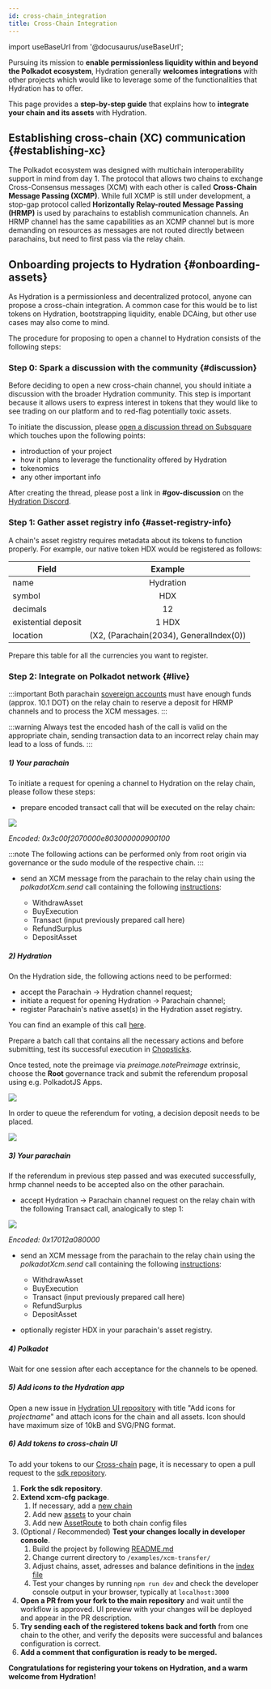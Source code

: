 ```yaml
---
id: cross-chain_integration
title: Cross-Chain Integration
---
```


import useBaseUrl from '@docusaurus/useBaseUrl';

Pursuing its mission to **enable permissionless liquidity within and beyond the Polkadot ecosystem**, Hydration generally **welcomes integrations** with other projects which would like to leverage some of the functionalities that Hydration has to offer.

This page provides a **step-by-step guide** that explains how to **integrate your chain and its assets** with Hydration.

## Establishing cross-chain (XC) communication {#establishing-xc}
The Polkadot ecosystem was designed with multichain interoperability support in mind from day 1. The protocol that allows two chains to exchange Cross-Consensus messages (XCM) with each other is called **Cross-Chain Message Passing (XCMP)**. While full XCMP is still under development, a stop-gap protocol called **Horizontally Relay-routed Message Passing (HRMP)** is used by parachains to establish communication channels. An HRMP channel has the same capabilities as an XCMP channel but is more demanding on resources as messages are not routed directly between parachains, but need to first pass via the relay chain.

## Onboarding projects to Hydration {#onboarding-assets}
As Hydration is a permissionless and decentralized protocol, anyone can propose a cross-chain integration. A common case for this would be to list tokens on Hydration, bootstrapping liquidity, enable DCAing, but other use cases may also come to mind.

The procedure for proposing to open a channel to Hydration consists of the following steps:

### Step 0: Spark a discussion with the community {#discussion}
Before deciding to open a new cross-chain channel, you should initiate a discussion with the broader Hydration community. This step is important because it allows users to express interest in tokens that they would like to see trading on our platform and to red-flag potentially toxic assets.

To initiate the discussion, please [open a discussion thread on Subsquare](https://hydration.subsquare.io/posts/create) which touches upon the following points:
- introduction of your project
- how it plans to leverage the functionality offered by Hydration
- tokenomics
- any other important info

After creating the thread, please post a link in **#gov-discussion** on the [Hydration Discord](https://discord.gg/hydration-net).

### Step 1: Gather asset registry info {#asset-registry-info}
A chain's asset registry requires metadata about its tokens to function properly. For example, our native token HDX would be registered as follows: 

|Field|Example|
|-------------|:-----------:|
|name|Hydration|
|symbol|HDX|
|decimals |12|
|existential deposit |1 HDX|
|location| (X2, (Parachain(2034), GeneralIndex(0))|

Prepare this table for all the currencies you want to register.

### Step 2: Integrate on Polkadot network {#live}

:::important
Both parachain [sovereign accounts](https://substrate.stackexchange.com/questions/1200/how-to-calculate-sovereignaccount-for-parachain/1210) must have enough funds (approx. 10.1 DOT) on the relay chain to reserve a deposit for HRMP channels and to process the XCM messages.
:::

:::warning
Always test the encoded hash of the call is valid on the appropriate chain, sending transaction data to an incorrect relay chain may lead to a loss of funds. 
:::

##### 1) Your parachain
To initiate a request for opening a channel to Hydration on the relay chain, please follow these steps:

- prepare encoded transact call that will be executed on the relay chain:
<div style={{textAlign: 'center'}}>
  <img src={useBaseUrl('/build_xc_integration/hrmp_init.png')} />
</div>

 _Encoded: 0x3c00f2070000e803000000900100_

:::note
The following actions can be performed only from root origin via governance or the sudo module of the respective chain.
:::

- send an XCM message from the parachain to the relay chain using the _polkadotXcm.send_ call containing the following [instructions](https://github.com/paritytech/xcm-format):

  - WithdrawAsset
  - BuyExecution
  - Transact (input previously prepared call here)
  - RefundSurplus
  - DepositAsset

##### 2) Hydration
On the Hydration side, the following actions need to be performed:
- accept the Parachain &#8594; Hydration channel request;
- initiate a request for opening Hydration &#8594; Parachain channel;
- register Parachain's native asset(s) in the Hydration asset registry.

You can find an example of this call [here](https://hydration.subsquare.io/democracy/referenda/158).

Prepare a batch call that contains all the necessary actions and before submitting, test its successful execution in [Chopsticks](https://github.com/AcalaNetwork/chopsticks).

Once tested, note the preimage via _preimage.notePreimage_ extrinsic, choose the **Root** governance track and submit the referendum proposal using e.g. PolkadotJS Apps.
<div style={{textAlign: 'center'}}>
  <img src={useBaseUrl('/build_xc_integration/submit_referendum.png')} />
</div>

In order to queue the referendum for voting, a decision deposit needs to be placed.
<div style={{textAlign: 'center'}}>
  <img src={useBaseUrl('/build_xc_integration/decision_deposit.png')} />
</div>

##### 3) Your parachain
If the referendum in previous step passed and was executed successfully, hrmp channel needs to be accepted also on the other parachain. 
 - accept Hydration &#8594; Parachain channel request on the relay chain with the following Transact call, analogically to step 1:
<div style={{textAlign: 'center'}}>
  <img src={useBaseUrl('/build_xc_integration/hrmp_accept.png')} />
</div>

 _Encoded: 0x17012a080000_

- send an XCM message from the parachain to the relay chain using the _polkadotXcm.send_ call containing the following [instructions](https://github.com/paritytech/xcm-format):

  - WithdrawAsset
  - BuyExecution
  - Transact (input previously prepared call here)
  - RefundSurplus
  - DepositAsset

 - optionally register HDX in your parachain's asset registry.

##### 4) Polkadot
Wait for one session after each acceptance for the channels to be opened.

##### 5) Add icons to the Hydration app
Open a new issue in [Hydration UI repository](https://github.com/galacticcouncil/HydraDX-ui) with title "Add icons for _projectname_" and attach icons for the chain and all assets. Icon should have maximum size of 10kB and SVG/PNG format.

##### 6) Add tokens to cross-chain UI
To add your tokens to our [Cross-chain](https://app.hydration.net/cross-chain) page, it is necessary to open a pull request to the [sdk repository](https://github.com/galacticcouncil/sdk).

1. **Fork the sdk repository**.
2. **Extend xcm-cfg package**.
    1. If necessary, add a [new chain](https://github.com/galacticcouncil/sdk/blob/master/packages/xcm-cfg/src/chains/)
    2. Add new [assets](https://github.com/galacticcouncil/sdk/blob/master/packages/xcm-cfg/src/assets.ts) to your chain
    3. Add new [AssetRoute](https://github.com/galacticcouncil/sdk/blob/master/packages/xcm-cfg/src/configs/polkadot/hydration/index.ts) to both chain config files
3. (Optional / Recommended) **Test your changes locally in developer console**.
    1. Build the project by following [README.md](https://github.com/galacticcouncil/sdk/blob/master/README.md)
    2. Change current directory to `/examples/xcm-transfer/`
    3. Adjust chains, asset, adresses and balance definitions in the [index file](https://github.com/galacticcouncil/sdk/blob/master/examples/xcm-transfer/src/index.ts)
    4. Test your changes by running `npm run dev` and check the developer console output in your browser, typically at `localhost:3000` 
3. **Open a PR from your fork to the main repository** and wait until the workflow is approved. UI preview with your changes will be deployed and appear in the PR description.
4. **Try sending each of the registered tokens back and forth** from one chain to the other, and verify the deposits were successful and balances configuration is correct.
5. **Add a comment that configuration is ready to be merged.**

__Congratulations for registering your tokens on Hydration, and a warm welcome from Hydration!__